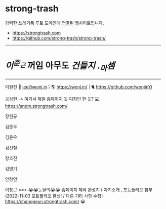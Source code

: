 # strong-trash

강력한 쓰레기톡 루트 도메인에 연결된 웹사이트입니다.

* https://strongtrash.com
* https://github.com/strong-trash/strong-trash/

---

# $이^{준_근}$ 꺼임 **아무도** $건들지$ $._마셈$

---

이원진 📧 lee@wonj.in | 🌎 https://wonj.in/ | 🐈 https://github.com/wonjinYi

공상현 -> 여기서 제일 홈페이지 못 디자인 한 듯? 💻 https://snom.strongtrash.com/

장현규

김준우

김윤우

김선철

장호진

김명기

안창언

이창근  ==> 😭😭눈물의😭😭 홈페이지 제작 완성기 ( 자기소개 , 포트폴리오 첨부 (2022-11-03 포트폴리오 완성! / 다른 기타 사항 수정) https://changgeun.strongtrash.com/ 😭
